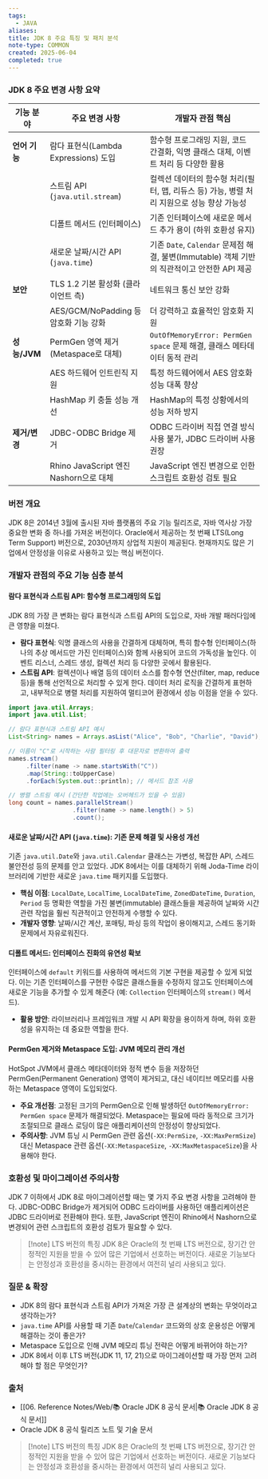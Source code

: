 ```yaml
---
tags:
  - JAVA
aliases: 
title: JDK 8 주요 특징 및 패치 분석
note-type: COMMON
created: 2025-06-04
completed: true
---
```


### JDK 8 주요 변경 사항 요약

| 기능 분야        | 주요 변경 사항                                  | 개발자 관점 핵심                                                                 |
| ---------------- | ----------------------------------------------- | ------------------------------------------------------------------------------ |
| **언어 기능**      | 람다 표현식(Lambda Expressions) 도입            | 함수형 프로그래밍 지원, 코드 간결화, 익명 클래스 대체, 이벤트 처리 등 다양한 활용              |
|                  | 스트림 API (`java.util.stream`)                 | 컬렉션 데이터의 함수형 처리(필터, 맵, 리듀스 등) 가능, 병렬 처리 지원으로 성능 향상 가능성        |
|                  | 디폴트 메서드 (인터페이스)                      | 기존 인터페이스에 새로운 메서드 추가 용이 (하위 호환성 유지)                                |
|                  | 새로운 날짜/시간 API (`java.time`)              | 기존 `Date`, `Calendar` 문제점 해결, 불변(Immutable) 객체 기반의 직관적이고 안전한 API 제공   |
| **보안**         | TLS 1.2 기본 활성화 (클라이언트 측)             | 네트워크 통신 보안 강화                                                            |
|                  | AES/GCM/NoPadding 등 암호화 기능 강화           | 더 강력하고 효율적인 암호화 지원                                                     |
| **성능/JVM**     | PermGen 영역 제거 (Metaspace로 대체)            | `OutOfMemoryError: PermGen space` 문제 해결, 클래스 메타데이터 동적 관리                      |
|                  | AES 하드웨어 인트린직 지원                      | 특정 하드웨어에서 AES 암호화 성능 대폭 향상                                          |
|                  | HashMap 키 충돌 성능 개선                       | HashMap의 특정 상황에서의 성능 저하 방지                                               |
| **제거/변경**    | JDBC-ODBC Bridge 제거                           | ODBC 드라이버 직접 연결 방식 사용 불가, JDBC 드라이버 사용 권장                               |
|                  | Rhino JavaScript 엔진 Nashorn으로 대체          | JavaScript 엔진 변경으로 인한 스크립트 호환성 검토 필요                                |

### 버전 개요

JDK 8은 2014년 3월에 출시된 자바 플랫폼의 주요 기능 릴리즈로, 자바 역사상 가장 중요한 변화 중 하나를 가져온 버전이다. Oracle에서 제공하는 첫 번째 LTS(Long Term Support) 버전으로, 2030년까지 상업적 지원이 제공된다. 현재까지도 많은 기업에서 안정성을 이유로 사용하고 있는 핵심 버전이다.

### 개발자 관점의 주요 기능 심층 분석

#### 람다 표현식과 스트림 API: 함수형 프로그래밍의 도입

JDK 8의 가장 큰 변화는 람다 표현식과 스트림 API의 도입으로, 자바 개발 패러다임에 큰 영향을 미쳤다.

*   **람다 표현식**: 익명 클래스의 사용을 간결하게 대체하며, 특히 함수형 인터페이스(하나의 추상 메서드만 가진 인터페이스)와 함께 사용되어 코드의 가독성을 높인다. 이벤트 리스너, 스레드 생성, 컬렉션 처리 등 다양한 곳에서 활용된다.
*   **스트림 API**: 컬렉션이나 배열 등의 데이터 소스를 함수형 연산(filter, map, reduce 등)을 통해 선언적으로 처리할 수 있게 한다. 데이터 처리 로직을 간결하게 표현하고, 내부적으로 병렬 처리를 지원하여 멀티코어 환경에서 성능 이점을 얻을 수 있다.

```java
import java.util.Arrays;
import java.util.List;

// 람다 표현식과 스트림 API 예시
List<String> names = Arrays.asList("Alice", "Bob", "Charlie", "David");

// 이름이 "C"로 시작하는 사람 필터링 후 대문자로 변환하여 출력
names.stream()
     .filter(name -> name.startsWith("C"))
     .map(String::toUpperCase)
     .forEach(System.out::println); // 메서드 참조 사용

// 병렬 스트림 예시 (간단한 작업에는 오버헤드가 있을 수 있음)
long count = names.parallelStream()
                  .filter(name -> name.length() > 5)
                  .count();
```

#### 새로운 날짜/시간 API (`java.time`): 기존 문제 해결 및 사용성 개선

기존 `java.util.Date`와 `java.util.Calendar` 클래스는 가변성, 복잡한 API, 스레드 불안전성 등의 문제를 안고 있었다. JDK 8에서는 이를 대체하기 위해 Joda-Time 라이브러리에 기반한 새로운 `java.time` 패키지를 도입했다.

*   **핵심 이점**: `LocalDate`, `LocalTime`, `LocalDateTime`, `ZonedDateTime`, `Duration`, `Period` 등 명확한 역할을 가진 불변(immutable) 클래스들을 제공하여 날짜와 시간 관련 작업을 훨씬 직관적이고 안전하게 수행할 수 있다.
*   **개발자 영향**: 날짜/시간 계산, 포매팅, 파싱 등의 작업이 용이해지고, 스레드 동기화 문제에서 자유로워진다.

#### 디폴트 메서드: 인터페이스 진화의 유연성 확보

인터페이스에 `default` 키워드를 사용하여 메서드의 기본 구현을 제공할 수 있게 되었다. 이는 기존 인터페이스를 구현한 수많은 클래스들을 수정하지 않고도 인터페이스에 새로운 기능을 추가할 수 있게 해준다 (예: `Collection` 인터페이스의 `stream()` 메서드).

*   **활용 방안**: 라이브러리나 프레임워크 개발 시 API 확장을 용이하게 하며, 하위 호환성을 유지하는 데 중요한 역할을 한다.

#### PermGen 제거와 Metaspace 도입: JVM 메모리 관리 개선

HotSpot JVM에서 클래스 메타데이터와 정적 변수 등을 저장하던 PermGen(Permanent Generation) 영역이 제거되고, 대신 네이티브 메모리를 사용하는 Metaspace 영역이 도입되었다.

*   **주요 개선점**: 고정된 크기의 PermGen으로 인해 발생하던 `OutOfMemoryError: PermGen space` 문제가 해결되었다. Metaspace는 필요에 따라 동적으로 크기가 조절되므로 클래스 로딩이 많은 애플리케이션의 안정성이 향상되었다.
*   **주의사항**: JVM 튜닝 시 PermGen 관련 옵션(`-XX:PermSize`, `-XX:MaxPermSize`) 대신 Metaspace 관련 옵션(`-XX:MetaspaceSize`, `-XX:MaxMetaspaceSize`)을 사용해야 한다.

### 호환성 및 마이그레이션 주의사항

JDK 7 이하에서 JDK 8로 마이그레이션할 때는 몇 가지 주요 변경 사항을 고려해야 한다. JDBC-ODBC Bridge가 제거되어 ODBC 드라이버를 사용하던 애플리케이션은 JDBC 드라이버로 전환해야 한다. 또한, JavaScript 엔진이 Rhino에서 Nashorn으로 변경되어 관련 스크립트의 호환성 검토가 필요할 수 있다.

>[!note] LTS 버전의 특징
>JDK 8은 Oracle의 첫 번째 LTS 버전으로, 장기간 안정적인 지원을 받을 수 있어 많은 기업에서 선호하는 버전이다. 새로운 기능보다는 안정성과 호환성을 중시하는 환경에서 여전히 널리 사용되고 있다.

### 질문 & 확장

- JDK 8의 람다 표현식과 스트림 API가 가져온 가장 큰 설계상의 변화는 무엇이라고 생각하는가?
- `java.time` API를 사용할 때 기존 `Date`/`Calendar` 코드와의 상호 운용성은 어떻게 해결하는 것이 좋은가?
- Metaspace 도입으로 인해 JVM 메모리 튜닝 전략은 어떻게 바뀌어야 하는가?
- JDK 8에서 이후 LTS 버전(JDK 11, 17, 21)으로 마이그레이션할 때 가장 먼저 고려해야 할 점은 무엇인가?

### 출처

- [[06. Reference Notes/Web/📚 Oracle JDK 8 공식 문서|📚 Oracle JDK 8 공식 문서]]
- Oracle JDK 8 공식 릴리즈 노트 및 기술 문서

>[!note] LTS 버전의 특징
>JDK 8은 Oracle의 첫 번째 LTS 버전으로, 장기간 안정적인 지원을 받을 수 있어 많은 기업에서 선호하는 버전이다. 새로운 기능보다는 안정성과 호환성을 중시하는 환경에서 여전히 널리 사용되고 있다. 